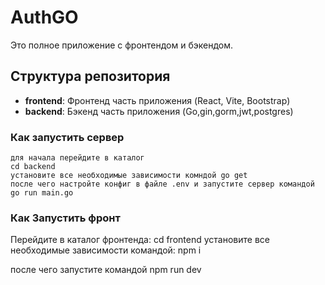 # AuthGO

Это полное приложение с фронтендом и бэкендом.

## Структура репозитория

- **frontend**: Фронтенд часть приложения (React, Vite, Bootstrap)
- **backend**: Бэкенд часть приложения (Go,gin,gorm,jwt,postgres)

### Как запустить сервер
    для начала перейдите в каталог 
    cd backend
    установите все необходимые зависимости комндой go get
    после чего настройте конфиг в файле .env и запустите сервер командой go run main.go

### Как Запустить фронт

   Перейдите в каталог фронтенда:
   cd frontend 
   установите все необходимые зависимости командой: npm i
   
   после чего запустите командой npm run dev
